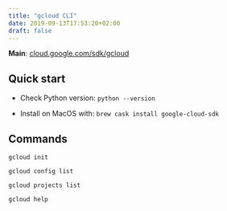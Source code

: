 ```yaml
---
title: "gcloud CLI"
date: 2019-09-13T17:53:20+02:00
draft: false
---
```


**Main**: [cloud.google.com/sdk/gcloud](https://cloud.google.com/sdk/gcloud/)

## Quick start

- Check Python version: `python --version`

- Install on MacOS with: `brew cask install google-cloud-sdk`

## Commands

`gcloud init`

`gcloud config list`

`gcloud projects list`

`gcloud help`
